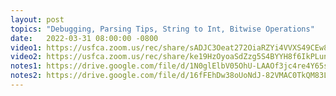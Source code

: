 ```yaml
---
layout: post
topics: "Debugging, Parsing Tips, String to Int, Bitwise Operations"
date:   2022-03-31 08:00:00 -0800
video1: https://usfca.zoom.us/rec/share/sADJC3Oeat272OiaRZYi4VVXS49CEw8L0hVmdqJ5AGkwu_Ezan0O6q1HnvzHQaGb.SD-S9H-74S_lky9a
video2: https://usfca.zoom.us/rec/share/ke19HzOyoaSdZzg5S4BYYH8f6IkPLuniJ-eq-WkSPGYLPhhhGB1CLd8wUyFz9uY-.x7MQnG4-Fu3BIqro
notes1: https://drive.google.com/file/d/1N0glElbV05OhU-LAAOf3jc4re4Y65sWj/view?usp=sharing
notes2: https://drive.google.com/file/d/16fFEhDw38oUoNdJ-82VMAC0TkQM83L0-/view?usp=sharing
---
```

